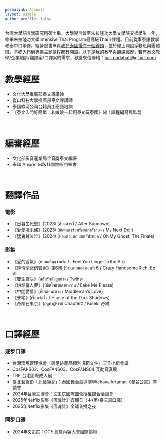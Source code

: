 ```yaml
---
permalink: /about/
layout: single
author_profile: false
---
```




台灣大學語言學研究所碩士畢，大學期間曾至朱拉隆功大學文學院交換學生一年，修畢朱拉隆功大學Intensive Thai Program最高級Thai 9課程。目前從事泰語教學和泰中口筆譯，經營臉書專頁[我在泰國慢你一個鐘頭](https://www.facebook.com/2014thailand2015/)，並於線上開設家教班與團體班，基礎入門到專業主題課程都有開設。以下是我的教學與翻譯經歷，若有泰文教學/企業培訓/翻譯案/口譯案的需求，歡迎來信聯絡：han.padahati@gmail.com


# 教學經歷
- 文化大學推廣部泰文課講師
- 崑山科技大學推廣部泰文課講師
- 泰國綠河公司台籍員工泰語培訓
- 《泰文入門好簡單｜和娘娘一起用泰文玩泰國》線上課程編寫與監製

<br>

# 編審經歷
- 文化部影音產業局金音獎泰文編審
- 泰國 Amarin 出版社童書部門審書

<br>

# 翻譯作品

### 電影

- 《日暮生死戀》(2023) (ดับแสงรวี / After Sundown)
- 《愛愛凍未條》(2023) (ยัยตุ๊กตาซ้อมรักยกกำลังสอง / My Next Doll)
- 《猛鬼聲泣泣》(2024) (หอแต๋วแตก แหกสัปะหยด / Oh My Ghost: The Finale)

### 影集 
- 《愛的香氣》(หอมกลิ่นความรัก / I Feel You Linger in the Air)
- 《純情少爺俏管家》第6集 (บ้านชายมอง ตอนที่ 6 / Crazy Handsome Rich, Ep. 6)
- 《雙生對決》(สลับรักนักลูกยาง / Twins)
- 《烘焙情人夢》(พิชิตใจนายสายหวาน / Bake Me Please)
- 《中間愛情》(พี่เจตคนกลาง / Middleman’s Love)
- 《孽宅》(เรือนร่มงิ้ว / House of the Dark Shadows)
- 《奇蹟在東京》(ฤดูปาฏิหาริย์ Chapter2 / Kiseki 奇跡)

<br>


# 口譯經歷

### 逐步口譯

- 台灣環境管理協會「碳足跡產品類別規範文件」工作小組會議
- CosFANS02、CosFANS03、CosFANS04 互動寫真展
- TRE 台北國際成人展
- 臺北藝術節「北藝筆記」：泰國舞台劇導演Wichaya Artamat《曼谷公寓》座談會
- 2024年台灣文博會：文策院國際圖像授權媒合洽談會
- 2025年Netflix影集《回魂計》媒體日（中/英/泰三語口譯）
- 2025年Netflix影集《回魂計》全球首播之夜

### 同步口譯

- 2024年文策院 TCCF 創意內容大會國際論壇
<!-- - 2025年金漫獎 -->



